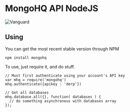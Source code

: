 # MongoHQ API NodeJS

![Vanguard](http://upload.wikimedia.org/wikipedia/commons/thumb/7/7f/Vanguard_1.jpg/250px-Vanguard_1.jpg)

## Using

You can get the most recent stable version through NPM

    npm install mongohq

To use, just require it, and do stuff.

    // Must first authenticate using your account's API key
    var mhq = require('mongohq')
    mhq.authenticate({apikey : 'derp'})

	// Get all databases
    mhq.database.all({}, function( databases ) {
      // do something asynchronous with databases array
    });
